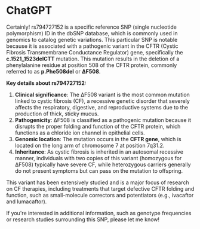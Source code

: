 # ChatGPT

Certainly! rs794727152 is a specific reference SNP (single nucleotide polymorphism) ID in the dbSNP database, which is commonly used in genomics to catalog genetic variations. This particular SNP is notable because it is associated with a pathogenic variant in the CFTR (Cystic Fibrosis Transmembrane Conductance Regulator) gene, specifically the **c.1521_1523delCTT** mutation. This mutation results in the deletion of a phenylalanine residue at position 508 of the CFTR protein, commonly referred to as **p.Phe508del** or **ΔF508**.

**Key details about rs794727152:**
1. **Clinical significance**: The ΔF508 variant is the most common mutation linked to cystic fibrosis (CF), a recessive genetic disorder that severely affects the respiratory, digestive, and reproductive systems due to the production of thick, sticky mucus.
2. **Pathogenicity**: ΔF508 is classified as a pathogenic mutation because it disrupts the proper folding and function of the CFTR protein, which functions as a chloride ion channel in epithelial cells.
3. **Genomic location**: The mutation occurs in the **CFTR gene**, which is located on the long arm of chromosome 7 at position 7q31.2.
4. **Inheritance**: As cystic fibrosis is inherited in an autosomal recessive manner, individuals with two copies of this variant (homozygous for ΔF508) typically have severe CF, while heterozygous carriers generally do not present symptoms but can pass on the mutation to offspring.

This variant has been extensively studied and is a major focus of research on CF therapies, including treatments that target defective CFTR folding and function, such as small-molecule correctors and potentiators (e.g., ivacaftor and lumacaftor).

If you're interested in additional information, such as genotype frequencies or research studies surrounding this SNP, please let me know!